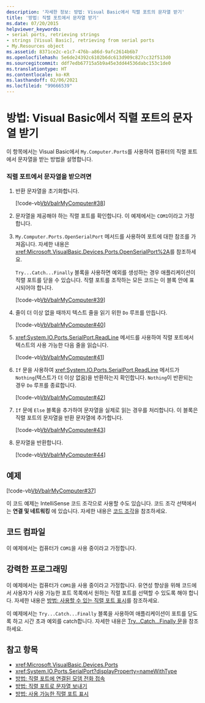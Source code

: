 ```yaml
---
description: '자세한 정보: 방법: Visual Basic에서 직렬 포트의 문자열 받기'
title: '방법: 직렬 포트에서 문자열 받기'
ms.date: 07/20/2015
helpviewer_keywords:
- serial ports, retrieving strings
- strings [Visual Basic], retrieving from serial ports
- My.Resources object
ms.assetid: 8371ce2c-e1c7-476b-a86d-9afc2614b6b7
ms.openlocfilehash: 5e6de24392c6102b6dc613d909c827cc32f513d0
ms.sourcegitcommit: ddf7edb67715a5b9a45e3dd44536dabc153c1de0
ms.translationtype: HT
ms.contentlocale: ko-KR
ms.lasthandoff: 02/06/2021
ms.locfileid: "99666539"
---
```

# <a name="how-to-receive-strings-from-serial-ports-in-visual-basic"></a>방법: Visual Basic에서 직렬 포트의 문자열 받기

이 항목에서는 Visual Basic에서 `My.Computer.Ports`를 사용하여 컴퓨터의 직렬 포트에서 문자열을 받는 방법을 설명합니다.  
  
### <a name="to-receive-strings-from-the-serial-port"></a>직렬 포트에서 문자열을 받으려면  
  
1. 반환 문자열을 초기화합니다.  
  
     [!code-vb[VbVbalrMyComputer#38](~/samples/snippets/visualbasic/VS_Snippets_VBCSharp/VbVbalrMyComputer/VB/Class2.vb#38)]  
  
2. 문자열을 제공해야 하는 직렬 포트를 확인합니다. 이 예제에서는 `COM1`이라고 가정합니다.  
  
3. `My.Computer.Ports.OpenSerialPort` 메서드를 사용하여 포트에 대한 참조를 가져옵니다. 자세한 내용은 <xref:Microsoft.VisualBasic.Devices.Ports.OpenSerialPort%2A>를 참조하세요.  
  
     `Try...Catch...Finally` 블록을 사용하면 예외를 생성하는 경우 애플리케이션이 직렬 포트를 닫을 수 있습니다. 직렬 포트를 조작하는 모든 코드는 이 블록 안에 표시되어야 합니다.  
  
     [!code-vb[VbVbalrMyComputer#39](~/samples/snippets/visualbasic/VS_Snippets_VBCSharp/VbVbalrMyComputer/VB/Class2.vb#39)]  
  
4. 줄이 더 이상 없을 때까지 텍스트 줄을 읽기 위한 `Do` 루프를 만듭니다.  
  
     [!code-vb[VbVbalrMyComputer#40](~/samples/snippets/visualbasic/VS_Snippets_VBCSharp/VbVbalrMyComputer/VB/Class2.vb#40)]  
  
5. <xref:System.IO.Ports.SerialPort.ReadLine> 메서드를 사용하여 직렬 포트에서 텍스트의 사용 가능한 다음 줄을 읽습니다.  
  
     [!code-vb[VbVbalrMyComputer#41](~/samples/snippets/visualbasic/VS_Snippets_VBCSharp/VbVbalrMyComputer/VB/Class2.vb#41)]  
  
6. `If` 문을 사용하여 <xref:System.IO.Ports.SerialPort.ReadLine> 메서드가 `Nothing`(텍스트가 더 이상 없음)을 반환하는지 확인합니다. `Nothing`이 반환되는 경우 `Do` 루프를 종료합니다.  
  
     [!code-vb[VbVbalrMyComputer#42](~/samples/snippets/visualbasic/VS_Snippets_VBCSharp/VbVbalrMyComputer/VB/Class2.vb#42)]  
  
7. `If` 문에 `Else` 블록을 추가하여 문자열을 실제로 읽는 경우를 처리합니다. 이 블록은 직렬 포트의 문자열을 반환 문자열에 추가합니다.  
  
     [!code-vb[VbVbalrMyComputer#43](~/samples/snippets/visualbasic/VS_Snippets_VBCSharp/VbVbalrMyComputer/VB/Class2.vb#43)]  
  
8. 문자열을 반환합니다.  
  
     [!code-vb[VbVbalrMyComputer#44](~/samples/snippets/visualbasic/VS_Snippets_VBCSharp/VbVbalrMyComputer/VB/Class2.vb#44)]  
  
## <a name="example"></a>예제  

 [!code-vb[VbVbalrMyComputer#37](~/samples/snippets/visualbasic/VS_Snippets_VBCSharp/VbVbalrMyComputer/VB/Class2.vb#37)]  
  
 이 코드 예제는 IntelliSense 코드 조각으로 사용할 수도 있습니다. 코드 조각 선택에서는 **연결 및 네트워킹** 에 있습니다. 자세한 내용은 [코드 조각](/visualstudio/ide/code-snippets)을 참조하세요.  
  
## <a name="compiling-the-code"></a>코드 컴파일  

 이 예제에서는 컴퓨터가 `COM1`을 사용 중이라고 가정합니다.  
  
## <a name="robust-programming"></a>강력한 프로그래밍  

 이 예제에서는 컴퓨터가 `COM1`을 사용 중이라고 가정합니다. 유연성 향상을 위해 코드에서 사용자가 사용 가능한 포트 목록에서 원하는 직렬 포트를 선택할 수 있도록 해야 합니다. 자세한 내용은 [방법: 사용할 수 있는 직렬 포트 표시](how-to-show-available-serial-ports.md)를 참조하세요.  
  
 이 예제에서는 `Try...Catch...Finally` 블록을 사용하여 애플리케이션이 포트를 닫도록 하고 시간 초과 예외를 catch합니다. 자세한 내용은 [Try...Catch...Finally 문](../../../language-reference/statements/try-catch-finally-statement.md)을 참조하세요.  
  
## <a name="see-also"></a>참고 항목

- <xref:Microsoft.VisualBasic.Devices.Ports>
- <xref:System.IO.Ports.SerialPort?displayProperty=nameWithType>
- [방법: 직렬 포트에 연결된 모뎀 전화 접속](how-to-dial-modems-attached-to-serial-ports.md)
- [방법: 직렬 포트로 문자열 보내기](how-to-send-strings-to-serial-ports.md)
- [방법: 사용 가능한 직렬 포트 표시](how-to-show-available-serial-ports.md)
